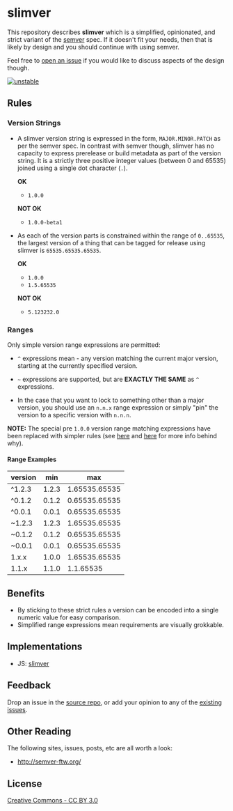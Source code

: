 # slimver

This repository describes __slimver__ which is a simplified, opinionated, and strict variant of the [semver](http://semver.org/) spec.  If it doesn't fit your needs, then that is likely by design and you should continue with using semver.

Feel free to [open an issue](https://github.com/DamonOehlman/slimver-spec/issues) if you would like to discuss aspects of the design though.

[![unstable](https://img.shields.io/badge/stability-unstable-yellowgreen.svg)](https://github.com/dominictarr/stability#unstable)

<div class="app encoder"></div>
<div class="app rangetester"></div>

## Rules

### Version Strings

- A slimver version string is expressed in the form, `MAJOR.MINOR.PATCH` as per the semver spec. In contrast with semver though, slimver has no capacity to express prerelease or build metadata as part of the version string.  It is a strictly three positive integer values (between 0 and 65535) joined using a single dot character (`.`).

  __OK__

  - `1.0.0`

  __NOT OK__

  - `1.0.0-beta1`

- As each of the version parts is constrained within the range of `0..65535`, the largest version of a thing that can be tagged for release using slimver is `65535.65535.65535`.

  __OK__

  - `1.0.0`
  - `1.5.65535`

  __NOT OK__

  - `5.123232.0`

### Ranges

Only simple version range expressions are permitted:

- `^` expressions mean - any version matching the current major version, starting at the currently specified version.

- `~` expressions are supported, but are __EXACTLY THE SAME__ as `^` expressions.

- In the case that you want to lock to something other than a major version, you should use an `n.n.x` range expression or simply "pin" the version to a specific version with `n.n.n`.

__NOTE:__ The special pre `1.0.0` version range matching expressions have been replaced with simpler rules (see [here](https://github.com/DamonOehlman/slimver-spec/issues/2) and [here](https://github.com/dominictarr/semver-ftw/issues/2) for more info behind why).

#### Range Examples

| version | min   | max           |
|---------|-------|---------------|
| ^1.2.3  | 1.2.3 | 1.65535.65535 |
| ^0.1.2  | 0.1.2 | 0.65535.65535 |
| ^0.0.1  | 0.0.1 | 0.65535.65535 |
| ~1.2.3  | 1.2.3 | 1.65535.65535 |
| ~0.1.2  | 0.1.2 | 0.65535.65535 |
| ~0.0.1  | 0.0.1 | 0.65535.65535 |
| 1.x.x   | 1.0.0 | 1.65535.65535 |
| 1.1.x   | 1.1.0 | 1.1.65535     |

## Benefits

- By sticking to these strict rules a version can be encoded into a single numeric value for easy comparison.
- Simplified range expressions mean requirements are visually grokkable.

## Implementations

- JS: [slimver](https://github.com/DamonOehlman/slimver)

## Feedback

Drop an issue in the [source repo](https://github.com/DamonOehlman/slimver-spec), or add your opinion to any of the [existing issues](https://github.com/DamonOehlman/slimver-spec/issues).

## Other Reading

The following sites, issues, posts, etc are all worth a look:

- <http://semver-ftw.org/>

## License

[Creative Commons - CC BY 3.0](http://creativecommons.org/licenses/by/3.0/)
